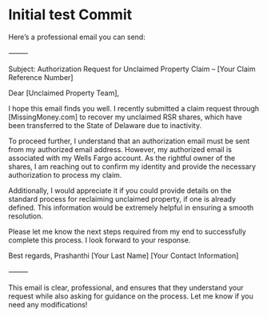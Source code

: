 # Initial test Commit


Here’s a professional email you can send:

⸻

Subject: Authorization Request for Unclaimed Property Claim – [Your Claim Reference Number]

Dear [Unclaimed Property Team],

I hope this email finds you well. I recently submitted a claim request through [MissingMoney.com] to recover my unclaimed RSR shares, which have been transferred to the State of Delaware due to inactivity.

To proceed further, I understand that an authorization email must be sent from my authorized email address. However, my authorized email is associated with my Wells Fargo account. As the rightful owner of the shares, I am reaching out to confirm my identity and provide the necessary authorization to process my claim.

Additionally, I would appreciate it if you could provide details on the standard process for reclaiming unclaimed property, if one is already defined. This information would be extremely helpful in ensuring a smooth resolution.

Please let me know the next steps required from my end to successfully complete this process. I look forward to your response.

Best regards,
Prashanthi [Your Last Name]
[Your Contact Information]

⸻

This email is clear, professional, and ensures that they understand your request while also asking for guidance on the process. Let me know if you need any modifications!